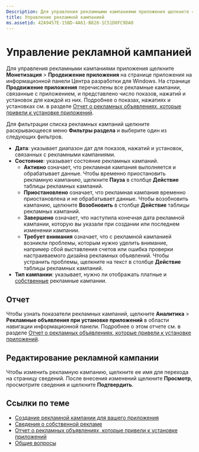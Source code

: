 ```yaml
---
Description: Для управления рекламными кампаниями приложения щелкните «Монетизация» &gt; «Продвижение приложения» на странице приложения на информационной панели Центра разработки для Windows.
title: Управление рекламной кампанией
ms.assetid: 42A9457E-15BD-4A61-B828-1C51D0FC9DA0
---
```


# Управление рекламной кампанией


Для управления рекламными кампаниями приложения щелкните **Монетизация** &gt; **Продвижение приложения** на странице приложения на информационной панели Центра разработки для Windows. На странице **Продвижение приложения** перечислены все рекламные кампании, связанные с приложением, и представлено число показов, нажатий и установок для каждой из них. Подробнее о показах, нажатиях и установках см. в разделе [Отчет о рекламных объявлениях, которые привели к установке приложений](app-install-ads-reports.md).

Для фильтрации списка рекламных кампаний щелкните раскрывающееся меню **Фильтры раздела** и выберите один из следующих фильтров.

-   **Дата**: указывает диапазон дат для показов, нажатий и установок, связанных с рекламными кампаниями.
-   **Состояние**: указывает состояние рекламных кампаний.
    -   **Активно** означает, что рекламная кампания выполняется и обрабатывает данные. Чтобы временно приостановить рекламную кампанию, щелкните **Пауза** в столбце **Действие** таблицы рекламных кампаний.
    -   **Приостановлено** означает, что рекламная кампания временно приостановлена и не обрабатывает данные. Чтобы возобновить кампанию, щелкните **Возобновить** в столбце **Действие** таблицы рекламных кампаний.
    -   **Завершено** означает, что наступила конечная дата рекламной кампании, которую вы указали при создании или последнем изменении кампании.
    -   **Требует внимания** означает, что с рекламной кампанией возникли проблемы, которым нужно уделить внимание, например сбой выставления счетов или ошибка проверки настраиваемого дизайна рекламных объявлений. Чтобы устранить проблемы, щелкните на текст в столбце **Действие** таблицы рекламных кампаний.
-   **Тип кампании**: указывает, нужно ли отображать платные и [собственные](about-house-ads.md) рекламные кампании.

## Отчет


Чтобы узнать показатели рекламных кампаний, щелкните **Аналитика** &gt; **Рекламные объявления при установке приложений** в области навигации информационной панели. Подробнее о этом отчете см. в разделе [Отчет о рекламных объявлениях, которые привели к установке приложений](app-install-ads-reports.md).

## Редактирование рекламной кампании


Чтобы изменить рекламную кампанию, щелкните ее имя для перехода на страницу сведений. После внесения изменений щелкните **Просмотр**, просмотрите сведения и щелкните **Подтвердить**.

## Ссылки по теме


* [Создание рекламной кампании для вашего приложения](create-an-ad-campaign-for-your-app.md)
* [Сведения о собственной рекламе](about-house-ads.md)
* [Отчет о рекламных объявлениях, которые привели к установке приложений](app-install-ads-reports.md)
* [Общие вопросы](common-questions.md)
 

 






<!--HONumber=Mar16_HO1-->


